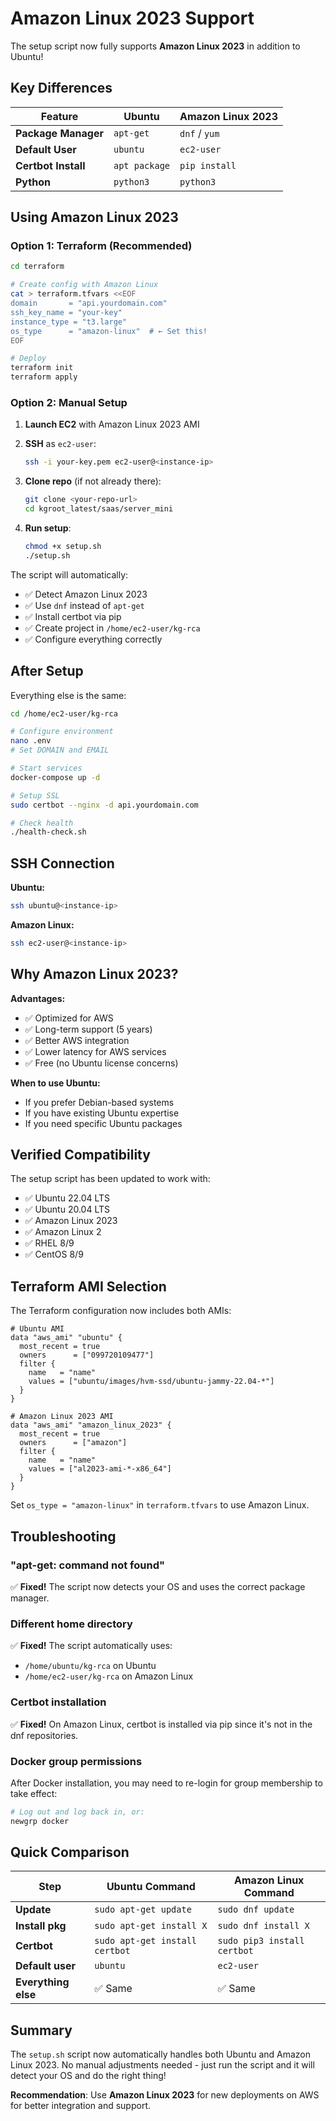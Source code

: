 # Amazon Linux 2023 Support

The setup script now fully supports **Amazon Linux 2023** in addition to Ubuntu!

## Key Differences

| Feature | Ubuntu | Amazon Linux 2023 |
|---------|--------|-------------------|
| **Package Manager** | `apt-get` | `dnf` / `yum` |
| **Default User** | `ubuntu` | `ec2-user` |
| **Certbot Install** | `apt package` | `pip install` |
| **Python** | `python3` | `python3` |

## Using Amazon Linux 2023

### Option 1: Terraform (Recommended)

```bash
cd terraform

# Create config with Amazon Linux
cat > terraform.tfvars <<EOF
domain       = "api.yourdomain.com"
ssh_key_name = "your-key"
instance_type = "t3.large"
os_type      = "amazon-linux"  # ← Set this!
EOF

# Deploy
terraform init
terraform apply
```

### Option 2: Manual Setup

1. **Launch EC2** with Amazon Linux 2023 AMI
2. **SSH** as `ec2-user`:
   ```bash
   ssh -i your-key.pem ec2-user@<instance-ip>
   ```

3. **Clone repo** (if not already there):
   ```bash
   git clone <your-repo-url>
   cd kgroot_latest/saas/server_mini
   ```

4. **Run setup**:
   ```bash
   chmod +x setup.sh
   ./setup.sh
   ```

The script will automatically:
- ✅ Detect Amazon Linux 2023
- ✅ Use `dnf` instead of `apt-get`
- ✅ Install certbot via pip
- ✅ Create project in `/home/ec2-user/kg-rca`
- ✅ Configure everything correctly

## After Setup

Everything else is the same:

```bash
cd /home/ec2-user/kg-rca

# Configure environment
nano .env
# Set DOMAIN and EMAIL

# Start services
docker-compose up -d

# Setup SSL
sudo certbot --nginx -d api.yourdomain.com

# Check health
./health-check.sh
```

## SSH Connection

**Ubuntu:**
```bash
ssh ubuntu@<instance-ip>
```

**Amazon Linux:**
```bash
ssh ec2-user@<instance-ip>
```

## Why Amazon Linux 2023?

**Advantages:**
- ✅ Optimized for AWS
- ✅ Long-term support (5 years)
- ✅ Better AWS integration
- ✅ Lower latency for AWS services
- ✅ Free (no Ubuntu license concerns)

**When to use Ubuntu:**
- If you prefer Debian-based systems
- If you have existing Ubuntu expertise
- If you need specific Ubuntu packages

## Verified Compatibility

The setup script has been updated to work with:

- ✅ Ubuntu 22.04 LTS
- ✅ Ubuntu 20.04 LTS
- ✅ Amazon Linux 2023
- ✅ Amazon Linux 2
- ✅ RHEL 8/9
- ✅ CentOS 8/9

## Terraform AMI Selection

The Terraform configuration now includes both AMIs:

```hcl
# Ubuntu AMI
data "aws_ami" "ubuntu" {
  most_recent = true
  owners      = ["099720109477"]
  filter {
    name   = "name"
    values = ["ubuntu/images/hvm-ssd/ubuntu-jammy-22.04-*"]
  }
}

# Amazon Linux 2023 AMI
data "aws_ami" "amazon_linux_2023" {
  most_recent = true
  owners      = ["amazon"]
  filter {
    name   = "name"
    values = ["al2023-ami-*-x86_64"]
  }
}
```

Set `os_type = "amazon-linux"` in `terraform.tfvars` to use Amazon Linux.

## Troubleshooting

### "apt-get: command not found"
✅ **Fixed!** The script now detects your OS and uses the correct package manager.

### Different home directory
✅ **Fixed!** The script automatically uses:
- `/home/ubuntu/kg-rca` on Ubuntu
- `/home/ec2-user/kg-rca` on Amazon Linux

### Certbot installation
✅ **Fixed!** On Amazon Linux, certbot is installed via pip since it's not in the dnf repositories.

### Docker group permissions
After Docker installation, you may need to re-login for group membership to take effect:
```bash
# Log out and log back in, or:
newgrp docker
```

## Quick Comparison

| Step | Ubuntu Command | Amazon Linux Command |
|------|----------------|---------------------|
| **Update** | `sudo apt-get update` | `sudo dnf update` |
| **Install pkg** | `sudo apt-get install X` | `sudo dnf install X` |
| **Certbot** | `sudo apt-get install certbot` | `sudo pip3 install certbot` |
| **Default user** | `ubuntu` | `ec2-user` |
| **Everything else** | ✅ Same | ✅ Same |

## Summary

The `setup.sh` script now automatically handles both Ubuntu and Amazon Linux 2023. No manual adjustments needed - just run the script and it will detect your OS and do the right thing!

**Recommendation**: Use **Amazon Linux 2023** for new deployments on AWS for better integration and support.

